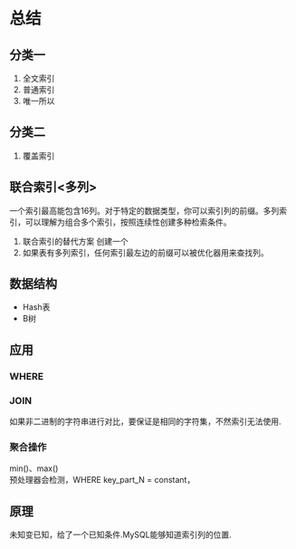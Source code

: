 # 总结
## 分类一
1. 全文索引
2. 普通索引
3. 唯一所以

## 分类二
1. 覆盖索引


## 联合索引<多列>
一个索引最高能包含16列。对于特定的数据类型，你可以索引列的前缀。多列索引，可以理解为组合多个索引，按照连续性创建多种检索条件。
1. 联合索引的替代方案
创建一个
2. 如果表有多列索引，任何索引最左边的前缀可以被优化器用来查找列。

## 数据结构
- Hash表
- B树

## 应用
### WHERE


### JOIN
如果非二进制的字符串进行对比，要保证是相同的字符集，不然索引无法使用.

### 聚合操作
min()、max()  
预处理器会检测，WHERE key_part_N = constant，

## 原理
未知变已知，给了一个已知条件.MySQL能够知道索引列的位置.